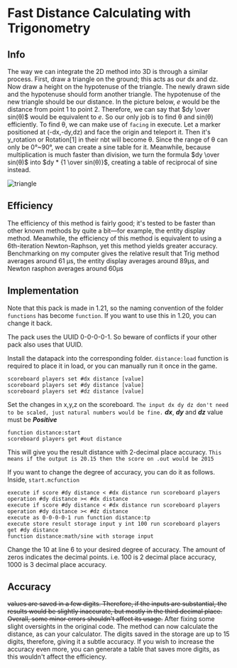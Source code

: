Fast Distance Calculating with Trigonometry
====================
## Info
The way we can integrate the 2D method into 3D is through a similar process. First, draw a triangle on the ground; this acts as our dx and dz. Now draw a height on the hypotenuse of the triangle. The newly drawn side and the hypotenuse should form another triangle. The hypotenuse of the new triangle should be our distance. In the picture below, $e$ would be the distance from point 1 to point 2. Therefore, we can say that $dy \over sin(θ)$ would be equivalent to $e$. So our only job is to find θ and sin(θ) efficiently. To find θ, we can make use of `facing` in execute. Let a marker positioned at (-dx,-dy,dz) and face the origin and teleport it. Then it's y_rotation or Rotation[1] in their nbt will become θ. Since the range of θ can only be 0°~90°, we can create a sine table for it. Meanwhile, because multiplication is much faster than division, we turn the formula $dy \over sin(θ)$ into $dy * {1 \over sin(θ)}$, creating a table of reciprocal of sine instead.

![triangle](https://github.com/SuperSwordTW/Distance-Trig-Calc-3d/assets/63050705/78ce86d3-4ec3-463d-af5f-c255d9a01402)

## Efficiency

The efficiency of this method is fairly good; it's tested to be faster than other known methods by quite a bit—for example, the entity display method.
Meanwhile, the efficiency of this method is equivalent to using a 6th-iteration Newton-Raphson, yet this method yields greater accuracy.
Benchmarking on my computer gives the relative result that Trig method averages around 61 μs, the entity display averages around 89μs, and Newton rasphon averages around 60μs

## Implementation
Note that this pack is made in 1.21, so the naming convention of the folder `functions` has become `function`. If you want to use this in 1.20, you can change it back.

The pack uses the UUID 0-0-0-0-1. So beware of conflicts if your other pack also uses that UUID.

Install the datapack into the corresponding folder.
`distance:load` function is required to place it in load, or you can manually run it once in the game.
```
scoreboard players set #dx distance [value]
scoreboard players set #dy distance [value]
scoreboard players set #dz distance [value]
```
Set the changes in x,y,z on the scoreboard.
`The input dx dy dz don't need to be scaled, just natural numbers would be fine.`
***dx***, ***dy*** and ***dz*** value must be ***Positive***
```
function distance:start
scoreboard players get #out distance
```
This will give you the result distance with 2-decimal place accuracy.
`This means if the output is 20.15 then the score on .out would be 2015`

If you want to change the degree of accuracy, you can do it as follows.
Inside, `start.mcfunction`
```
execute if score #dy distance < #dx distance run scoreboard players operation #dy distance >< #dx distance
execute if score #dy distance < #dx distance run scoreboard players operation #dy distance >< #dz distance
execute as 0-0-0-0-1 run function distance:tp
execute store result storage input y int 100 run scoreboard players get #dy distance
function distance:math/sine with storage input
```

Change the 10 at line 6 to your desired degree of accuracy. The amount of zeros indicates the decimal points. i.e. 100 is 2 decimal place accuracy, 1000 is 3 decimal place accuracy.

## Accuracy
~~values are saved in a few digits. Therefore, if the inputs are substantial, the results would be slightly inaccurate, but mostly in the third decimal place.
Overall, some minor errors shouldn't affect its usage.~~
After fixing some slight oversights in the original code. The method can now calculate the distance, as can your calculator. The digits saved in the storage are up to 15 digits, therefore, giving it a subtle accuracy. If you wish to increase the accuracy even more, you can generate a table that saves more digits, as this wouldn't affect the efficiency.
